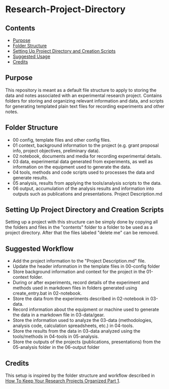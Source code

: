 # Research-Project-Directory

## Contents
- [Purpose](#purpose)
- [Folder Structure](#folder-structure)
- [Setting Up Project Directory and Creation Scripts](#setting-up-project-directory-and-creation-scripts)
- [Suggested Usage](#suggested-usage)
- [Credits](#credits)

## Purpose
This repository is meant as a default file structure to apply to storing the data and notes associated with an experimental research project.
Contains folders for storing and organizing relevant information and data, and scripts for generating templated plain text files for recording experiments and other notes.

## Folder Structure
- 00 config, template files and other config files.
- 01 context, background information to the project (e.g. grant proposal info, project objectives, preliminary data).
- 02 notebook, documents and media for recording experimental details.
- 03 data, experimental data generated from experiments, as well as information on the equipment used to generate the data.
- 04 tools, methods and code scripts used to processes the data and generate results.
- 05 analysis, results from applying the tools/analysis scripts to the data.
- 06 output, accumulation of the analysis results and information into outputs such as publications and presentations.
Project Description.md

## Setting Up Project Directory and Creation Scripts 
Setting up a project with this structure can be simply done by copying all the folders and files in the "contents" folder to a folder to be used as a project directory.
After that the files labeled "delete me" can be removed.

## Suggested Workflow
- Add the project information to the "Project Description.md" file.
- Update the header information in the template files in 00-config folder
- Store background information and context for the project in the 01-context folder.
- During or after experiments, record details of the experiment and methods used in markdown files in folders generated using create_entry.bat in 02-notebook.
- Store the data from the experiments described in 02-notebook in 03-data. 
- Record information about the equipment or machine used to generate the data in a markdown file in 03-data/gear.
- Store the information used to analyze the 03-data (methodologies, analysis code, calculation spreadsheets, etc.) in 04-tools.
- Store the results from the data in 03-data analyzed using the tools/methods in 04-tools in 05-analysis.
- Store the outputs of the projects (publications, presentations) from the 05-analysis folder in the 06-output folder

## Credits
This setup is inspired by the folder structure and workflow described in [How To Keep Your Research Projects Organized Part 1](https://towardsdatascience.com/how-to-keep-your-research-projects-organized-part-1-folder-structure-10bd56034d3a).
